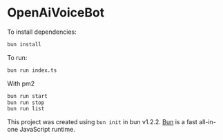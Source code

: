 # OpenAiVoiceBot

To install dependencies:

```bash
bun install
```

To run:

```bash
bun run index.ts
```
With pm2
```bash
bun run start
bun run stop
bun run list
```

This project was created using `bun init` in bun v1.2.2. [Bun](https://bun.sh) is a fast all-in-one JavaScript runtime.
